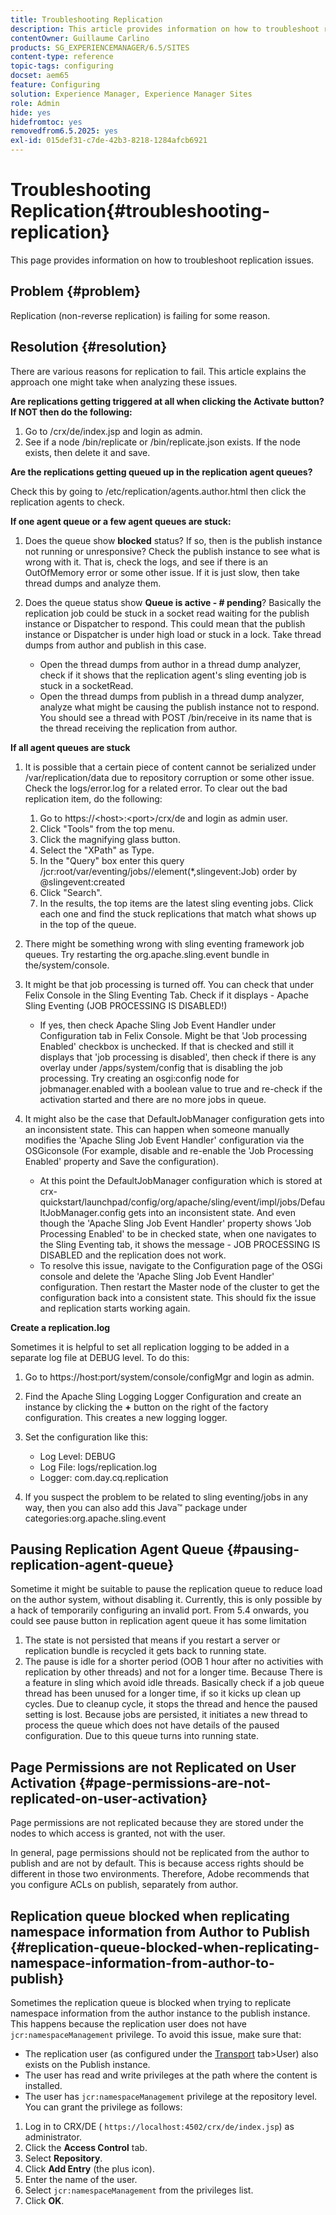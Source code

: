```yaml
---
title: Troubleshooting Replication
description: This article provides information on how to troubleshoot replication issues.
contentOwner: Guillaume Carlino
products: SG_EXPERIENCEMANAGER/6.5/SITES
content-type: reference
topic-tags: configuring
docset: aem65
feature: Configuring
solution: Experience Manager, Experience Manager Sites
role: Admin
hide: yes
hidefromtoc: yes
removedfrom6.5.2025: yes
exl-id: 015def31-c7de-42b3-8218-1284afcb6921
---
```

# Troubleshooting Replication{#troubleshooting-replication}

This page provides information on how to troubleshoot replication issues.

## Problem {#problem}

Replication (non-reverse replication) is failing for some reason.

## Resolution {#resolution}

There are various reasons for replication to fail. This article explains the approach one might take when analyzing these issues.

**Are replications getting triggered at all when clicking the Activate button? If NOT then do the following:**

1. Go to /crx/de/index.jsp and login as admin.
1. See if a node /bin/replicate or /bin/replicate.json exists. If the node exists, then delete it and save.

**Are the replications getting queued up in the replication agent queues?**

Check this by going to /etc/replication/agents.author.html then click the replication agents to check.

**If one agent queue or a few agent queues are stuck:**

1. Does the queue show **blocked** status? If so, then is the publish instance not running or unresponsive? Check the publish instance to see what is wrong with it. That is, check the logs, and see if there is an OutOfMemory error or some other issue. If it is just slow, then take thread dumps and analyze them.
1. Does the queue status show **Queue is active - # pending**? Basically the replication job could be stuck in a socket read waiting for the publish instance or Dispatcher to respond. This could mean that the publish instance or Dispatcher is under high load or stuck in a lock. Take thread dumps from author and publish in this case.

    * Open the thread dumps from author in a thread dump analyzer, check if it shows that the replication agent's sling eventing job is stuck in a socketRead.
    * Open the thread dumps from publish in a thread dump analyzer, analyze what might be causing the publish instance not to respond. You should see a thread with POST /bin/receive in its name that is the thread receiving the replication from author.

**If all agent queues are stuck**

1. It is possible that a certain piece of content cannot be serialized under /var/replication/data due to repository corruption or some other issue. Check the logs/error.log for a related error. To clear out the bad replication item, do the following:

    1. Go to https://&lt;host&gt;:&lt;port&gt;/crx/de and login as admin user.
    1. Click "Tools" from the top menu.
    1. Click the magnifying glass button.
    1. Select the "XPath" as Type.
    1. In the "Query" box enter this query /jcr:root/var/eventing/jobs//element(&#42;,slingevent:Job) order by @slingevent:created
    1. Click "Search".
    1. In the results, the top items are the latest sling eventing jobs. Click each one and find the stuck replications that match what shows up in the top of the queue.

1. There might be something wrong with sling eventing framework job queues. Try restarting the org.apache.sling.event bundle in the/system/console.
1. It might be that job processing is turned off. You can check that under Felix Console in the Sling Eventing Tab. Check if it displays - Apache Sling Eventing (JOB PROCESSING IS DISABLED!)

    * If yes, then check Apache Sling Job Event Handler under Configuration tab in Felix Console. Might be that 'Job processing Enabled' checkbox is unchecked. If that is checked and still it displays that 'job processing is disabled', then check if there is any overlay under /apps/system/config that is disabling the job processing. Try creating an osgi:config node for jobmanager.enabled with a boolean value to true and re-check if the activation started and there are no more jobs in queue.

1. It might also be the case that DefaultJobManager configuration gets into an inconsistent state. This can happen when someone manually modifies the 'Apache Sling Job Event Handler' configuration via the OSGiconsole (For example, disable and re-enable the 'Job Processing Enabled' property and Save the configuration).

    * At this point the DefaultJobManager configuration which is stored at crx-quickstart/launchpad/config/org/apache/sling/event/impl/jobs/DefaultJobManager.config gets into an inconsistent state. And even though the 'Apache Sling Job Event Handler' property shows 'Job Processing Enabled' to be in checked state, when one navigates to the Sling Eventing tab, it shows the message - JOB PROCESSING IS DISABLED and the replication does not work.
    * To resolve this issue, navigate to the Configuration page of the OSGi console and delete the 'Apache Sling Job Event Handler' configuration. Then restart the Master node of the cluster to get the configuration back into a consistent state. This should fix the issue and replication starts working again.

**Create a replication.log**

Sometimes it is helpful to set all replication logging to be added in a separate log file at DEBUG level. To do this:

1.  Go to https://host:port/system/console/configMgr and login as admin.
1. Find the Apache Sling Logging Logger Configuration and create an instance by clicking the **+** button on the right of the factory configuration. This creates a new logging logger.
1. Set the configuration like this:

    * Log Level: DEBUG
    * Log File: logs/replication.log
    * Logger: com.day.cq.replication

1. If you suspect the problem to be related to sling eventing/jobs in any way, then you can also add this Java&trade; package under categories:org.apache.sling.event

## Pausing Replication Agent Queue  {#pausing-replication-agent-queue}

Sometime it might be suitable to pause the replication queue to reduce load on the author system, without disabling it. Currently, this is only possible by a hack of temporarily configuring an invalid port. From 5.4 onwards, you could see pause button in replication agent queue it has some limitation

1. The state is not persisted that means if you restart a server or replication bundle is recycled it gets back to running state.
1. The pause is idle for a shorter period (OOB 1 hour after no activities with replication by other threads) and not for a longer time. Because There is a feature in sling which avoid idle threads. Basically check if a job queue thread has been unused for a longer time, if so it kicks up clean up cycles. Due to cleanup cycle, it stops the thread and hence the paused setting is lost. Because jobs are persisted, it initiates a new thread to process the queue which does not have details of the paused configuration. Due to this queue turns into running state.

## Page Permissions are not Replicated on User Activation {#page-permissions-are-not-replicated-on-user-activation}

Page permissions are not replicated because they are stored under the nodes to which access is granted, not with the user.

In general, page permissions should not be replicated from the author to publish and are not by default. This is because access rights should be different in those two environments. Therefore, Adobe recommends that you configure ACLs on publish, separately from author.

## Replication queue blocked when replicating namespace information from Author to Publish {#replication-queue-blocked-when-replicating-namespace-information-from-author-to-publish}

Sometimes the replication queue is blocked when trying to replicate namespace information from the author instance to the publish instance. This happens because the replication user does not have `jcr:namespaceManagement` privilege. To avoid this issue, make sure that:

* The replication user (as configured under the [Transport](/help/sites-deploying/replication.md#replication-agents-configuration-parameters) tab&gt;User) also exists on the Publish instance.
* The user has read and write privileges at the path where the content is installed.
* The user has `jcr:namespaceManagement` privilege at the repository level. You can grant the privilege as follows:

1. Log in to CRX/DE ( `https://localhost:4502/crx/de/index.jsp`) as administrator.
1. Click the **Access Control** tab.
1. Select **Repository**.
1. Click **Add Entry** (the plus icon).
1. Enter the name of the user.
1. Select `jcr:namespaceManagement` from the privileges list.
1. Click **OK**.
